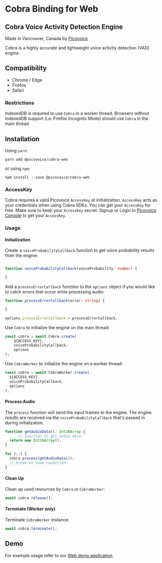 # Cobra Binding for Web

## Cobra Voice Activity Detection Engine

Made in Vancouver, Canada by [Picovoice](https://picovoice.ai)

Cobra is a highly accurate and lightweight voice activity detection (VAD) engine.

## Compatibility

- Chrome / Edge
- Firefox
- Safari

### Restrictions

IndexedDB is required to use `Cobra` in a worker thread. Browsers without IndexedDB support
(i.e. Firefox Incognito Mode) should use `Cobra` in the main thread.

## Installation

Using `yarn`:

```console
yarn add @picovoice/cobra-web
```

or using `npm`:

```console
npm install --save @picovoice/cobra-web
```

### AccessKey

Cobra requires a valid Picovoice `AccessKey` at initialization. `AccessKey` acts as your credentials when using Cobra SDKs.
You can get your `AccessKey` for free. Make sure to keep your `AccessKey` secret.
Signup or Login to [Picovoice Console](https://console.picovoice.ai/) to get your `AccessKey`.

### Usage

#### Initialization

Create a `voiceProbabilityCallback` function to get voice probability results
from the engine:

```typescript

function voiceProbabilityCallback(voiceProbability: number) {

}
```

Add a `processErrorCallback` function to the `options` object if you would like
to catch errors that occur while processing audio:

```typescript
function processErrorCallback(error: string) {

}

options.processErrorCallback = processErrorCallback;
```

Use `Cobra` to initialize the engine on the main thread:

```typescript
const cobra = await Cobra.create(
    ${ACCESS_KEY},
    voiceProbabilityCallback,
    options
);
```

Use `CobraWorker` to initialize the engine on a worker thread:

```typescript
const cobra = await CobraWorker.create(
  ${ACCESS_KEY},
  voiceProbabilityCallback,
  options
);
```

#### Process Audio

The `process` function will send the input frames to the engine.
The engine results are received via the `voiceProbabilityCallback` that's passed in during initialization.

```typescript
function getAudioData(): Int16Array {
  ... // function to get audio data
  return new Int16Array();
}

for (;;) {
  cobra.process(getAudioData());
  // break on some condition
}
```

#### Clean Up

Clean up used resources by `Cobra` or `CobraWorker`:

```typescript
await cobra.release();
```

#### Terminate (Worker only)

Terminate `CobraWorker` instance:

```typescript
await cobra.terminate();
```

## Demo

For example usage refer to our [Web demo application](https://github.com/Picovoice/cobra/tree/master/demo/web).
